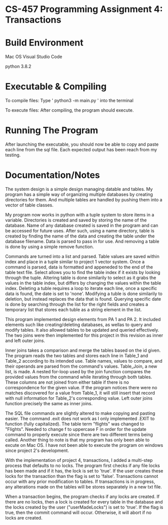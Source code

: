 # CS-457 Programming Assignment 4: Transactions
# Build Environment
Mac OS
Visual Studio Code

python 3.8.2
# Executable & Compiling
To compile files: Type ' python3 -m main.py ' into the terminal

To execute files: After compiling, the program should execute.

# Running The Program
After launching the executable, you should now be able to copy and paste each line from the sql file. Each expected output has been reach from my testing.

# Documentation/Notes
The system design is a simple design managing datable and tables.
My program has a simple way of organizing multiple databases by creating directories for them.
And multiple tables are handled by pushing them into a vector of table classes. 

My program now works in python with a tuple system to store items in a variable.
Directories is created and saved by storing the name of the database. Name of any database created is saved in the program and can be accessed for future uses.
After such, using a name directory, table is created by finding the name of the data and creating the table under the database filename. Data is parsed to pass in for use. And removing a table is done by using a simple remove function. 

Commands are turned into a list and parsed.
Table values are saved within index and place in a tuple similar to project 1 vector system. 
Once a command is parsed, data is formatted and appeneded to the end of the table text file. 
Select allows you to find the table index if it exists by looking through the tuple. 
Altering table is done similarily to select as it grabs the values in the table index, but differs by changing the values within the table index. Deleting a tuble requires a loop to iterate each line, once a specific data is found, the date is set to 'none'. 
Modifying a tuble is done similarily to deletion, but instead replaces the data that is found. Querying specific date is done by searching through the list for the right fields and creates a temporary list that stores each tuble as a string element in the list.

This program implemented design elements from PA 1 and PA 2. It included elements such like creating/deleting databases, as wellas to query and modify tables. It also allowed tables to be updated and queried effectively. The two joins were then implemented for this project in this revision as inner and left outer joins.

Inner joins takes a comparison and merge the tables based on the id given. 
The program reads the two tables and stores each line in Table_1 and Table_2 according to its intended use. Table names, values to compare, and their operands are parsed from the command's values. Table_Join, a new list, is made. A nested for-loop used by the join function compares the provided values from the command while iterating through both tables. These columns are not joined from either table if there is no correspondence for the given value. If the program notices there were no matches discovered for a value from Table_1, it will still insert that record with null information for Table_2's corresponding value. Left outer joins function precisely the same as inner joins.


The SQL file commands are slightly altered to make copying and pasting easier. The command .exit does not work as I only implemented .EXIT to function (fully capitalized). The table term "flights" was changed to "Flights". Needed to change f to uppercase F in order for the update command to properly execute since there are two different terms being called.
Another thing to note is that my program has only been able to excute on Mac OS. I have not been able to execute the program on windows since project 2's development.


With the implementation of project 4, transactions, I added a multi-step process that defaults to no locks. The program first checks if any file locks has been made and if it has, the lock is set to 'true'. If the user creates these locks for the transaction than the flag is set to 'false'. Transactions cannot occur with any prior modification to tables. If transactions is in progress, any alterations made on the tables will be stores separately in a new txt file. 

When a transaction begins, the program checks if any locks are created. If there are no locks, then a lock is created for every table in the database and the locks created by the user ("userMadeLocks") is set to 'true'. If the flag is true, then the commit command will occur. Otherwise, it will abort if no locks are created. 

